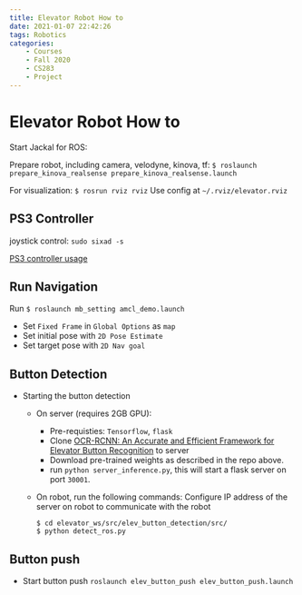 ```yaml
---
title: Elevator Robot How to
date: 2021-01-07 22:42:26
tags: Robotics
categories:
    - Courses
    - Fall 2020
    - CS283
    - Project
---
```


# Elevator Robot How to

Start Jackal for ROS:

Prepare robot, including camera, velodyne, kinova, tf:
`$ roslaunch prepare_kinova_realsense prepare_kinova_realsense.launch`

For visualization:
`$ rosrun rviz rviz`
Use config at `~/.rviz/elevator.rviz`

## PS3 Controller
joystick control: `sudo sixad -s`

[PS3 controller usage](https://support.playstation.com/s/article/PS3-Pair-and-Assign-Controllers?language=en_US)

## Run Navigation

Run `$ roslaunch mb_setting amcl_demo.launch`

* Set `Fixed Frame` in `Global Options` as `map`
* Set initial pose with `2D Pose Estimate`
* Set target pose with `2D Nav goal`

## Button Detection

* Starting the button detection
  
  * On server (requires 2GB GPU):
    * Pre-requisties: `Tensorflow`, `flask`
    * Clone [OCR-RCNN: An Accurate and Efficient Framework for Elevator Button Recognition](https://github.com/Dzhange/ocr-rcnn-v2) to server
    * Download pre-trained weights as described in the repo above.
    * run `python server_inference.py`, this will start a flask server on port `30001`.
    <!-- * Copy the code in `folder` (stored on the robot) to the server -->
    
    <!-- * Run `python detect_ros.py` on the robot./ -->

  * On robot, run the following commands:
    Configure IP address of the server on robot to communicate with the robot
    ```shell
    $ cd elevator_ws/src/elev_button_detection/src/
    $ python detect_ros.py
    ```

## Button push

* Start button push
    `roslaunch elev_button_push elev_button_push.launch`
